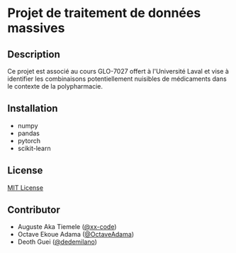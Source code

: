 # Projet de traitement de données massives 

## Description

Ce projet est associé au cours GLO-7027 offert à l'Université Laval et vise à identifier les combinaisons potentiellement nuisibles de médicaments dans le contexte de la polypharmacie.

## Installation

- numpy
- pandas
- pytorch
- scikit-learn

## License

[MIT License](./LICENSE)

## Contributor

- Auguste Aka Tiemele ([@xx-code](https://github.com/xx-code))
- Octave Ekoue Adama ([@OctaveAdama](https://github.com/OctaveAdama))
- Deoth Guei ([@dedemilano](https://github.com/dedemilano))